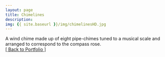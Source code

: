 ```yaml
---
layout: page
title: Chimelines
description: 
img: {{ site.baseurl }}/img/chimelinesHD.jpg
---
```


<img class="col three" src="{{ site.baseurl }}/img/chimelinesHD.jpg" alt="" title="Chimelines" />

<div class="col three caption">
A wind chime made up of eight pipe-chimes tuned to a musical scale and arranged to correspond to the compass rose.

</div>

<div class="trigger">
	<a class="page-link" href="{{ site.baseurl }}/portfolio">[ Back to Portfolio ]</a>
</div>
